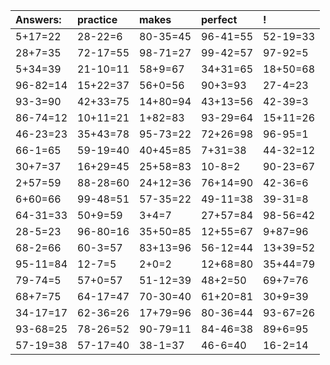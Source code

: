 | Answers: | practice | makes | perfect | ! |
| :--- | :--- | :--- | :--- | :--- |
| 5+17=22 | 28-22=6 | 80-35=45 | 96-41=55 | 52-19=33 | 
| 28+7=35 | 72-17=55 | 98-71=27 | 99-42=57 | 97-92=5 | 
| 5+34=39 | 21-10=11 | 58+9=67 | 34+31=65 | 18+50=68 | 
| 96-82=14 | 15+22=37 | 56+0=56 | 90+3=93 | 27-4=23 | 
| 93-3=90 | 42+33=75 | 14+80=94 | 43+13=56 | 42-39=3 | 
| 86-74=12 | 10+11=21 | 1+82=83 | 93-29=64 | 15+11=26 | 
| 46-23=23 | 35+43=78 | 95-73=22 | 72+26=98 | 96-95=1 | 
| 66-1=65 | 59-19=40 | 40+45=85 | 7+31=38 | 44-32=12 | 
| 30+7=37 | 16+29=45 | 25+58=83 | 10-8=2 | 90-23=67 | 
| 2+57=59 | 88-28=60 | 24+12=36 | 76+14=90 | 42-36=6 | 
| 6+60=66 | 99-48=51 | 57-35=22 | 49-11=38 | 39-31=8 | 
| 64-31=33 | 50+9=59 | 3+4=7 | 27+57=84 | 98-56=42 | 
| 28-5=23 | 96-80=16 | 35+50=85 | 12+55=67 | 9+87=96 | 
| 68-2=66 | 60-3=57 | 83+13=96 | 56-12=44 | 13+39=52 | 
| 95-11=84 | 12-7=5 | 2+0=2 | 12+68=80 | 35+44=79 | 
| 79-74=5 | 57+0=57 | 51-12=39 | 48+2=50 | 69+7=76 | 
| 68+7=75 | 64-17=47 | 70-30=40 | 61+20=81 | 30+9=39 | 
| 34-17=17 | 62-36=26 | 17+79=96 | 80-36=44 | 93-67=26 | 
| 93-68=25 | 78-26=52 | 90-79=11 | 84-46=38 | 89+6=95 | 
| 57-19=38 | 57-17=40 | 38-1=37 | 46-6=40 | 16-2=14 | 
